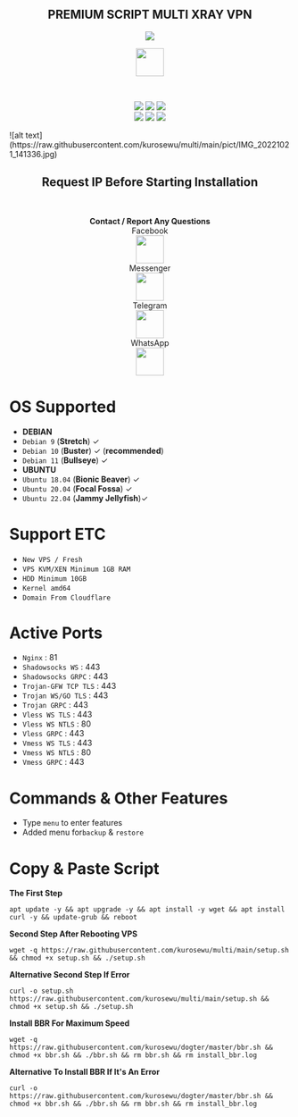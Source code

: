 <h2 align="center">PREMIUM SCRIPT MULTI XRAY VPN</h2>
<p align="center"><img src="https://img.shields.io/badge/VERSION-V3.0 (LATEST VERSION)-green.svg"></p>
<p align="center"><img src="https://cdn.jsdelivr.net/npm/simple-icons@3.0.1/icons/github.svg" height='50'></p><br>
<p align="center"><img src="https://img.shields.io/badge/DEBIAN-9-red.svg"> <img src="https://img.shields.io/badge/DEBIAN-10-red.svg"> <img src="https://img.shields.io/badge/DEBIAN-11-red.svg"><br> <img src="https://img.shields.io/badge/UBUNTU-18.04-blue.svg"> <img src="https://img.shields.io/badge/UBUNTU-20.04-blue.svg"> <img src="https://img.shields.io/badge/UBUNTU-22.04-blue.svg"></p>
![alt text](https://raw.githubusercontent.com/kurosewu/multi/main/pict/IMG_20221021_141336.jpg)

<br>
<h2 align="center">Request IP Before Starting Installation </h2><br>
<p align="center"><b>Contact / Report Any Questions </b>
<br>Facebook
<br><a href="https://fb.com/zan404"> <img src="https://cdn.jsdelivr.net/npm/simple-icons@3.0.1/icons/facebook.svg" height='50'> </a>
<br>Messenger
<br><a href="https://m.me/zan404"> <img src="https://cdn.jsdelivr.net/npm/simple-icons@3.0.1/icons/messenger.svg" height='50'> </a>
<br>Telegram
<br><a href="https://t.me/zann404"> <img src="https://cdn.jsdelivr.net/npm/simple-icons@3.0.1/icons/telegram.svg" height='50'> </a>
<br>WhatsApp 
<br><a href="https://wa.me/6283875176829"> <img src="https://cdn.jsdelivr.net/npm/simple-icons@3.0.1/icons/whatsapp.svg" height='50'> </a><br>

# OS Supported
* <b>DEBIAN</b>
* `Debian 9` (<b>Stretch</b>) ✓
* `Debian 10` (<b>Buster</b>) ✓ (<b>recommended</b>)
* `Debian 11` (<b>Bullseye</b>) ✓
* <b>UBUNTU</b>
* `Ubuntu 18.04` (<b>Bionic Beaver</b>) ✓
* `Ubuntu 20.04` (<b>Focal Fossa</b>) ✓
* `Ubuntu 22.04` (<b>Jammy Jellyfish</b>)✓

# Support ETC
* `New VPS / Fresh`
* `VPS KVM/XEN Minimum 1GB RAM`
* `HDD Minimum 10GB`
* `Kernel amd64`
* `Domain From Cloudflare`

# Active Ports
* `Nginx`              : 81
* `Shadowsocks WS`     : 443
* `Shadowsocks GRPC`   : 443
* `Trojan-GFW TCP TLS` : 443
* `Trojan WS/GO TLS`   : 443
* `Trojan GRPC`        : 443
* `Vless WS TLS`       : 443
* `Vless WS NTLS`      : 80
* `Vless GRPC`         : 443
* `Vmess WS TLS`       : 443
* `Vmess WS NTLS`      : 80
* `Vmess GRPC`         : 443

# Commands & Other Features
* Type `menu` to enter features
* Added menu for`backup` & `restore`

# Copy & Paste Script
<b>The First Step</b>
```
apt update -y && apt upgrade -y && apt install -y wget && apt install curl -y && update-grub && reboot
```
<b>Second Step After Rebooting VPS</b>
```
wget -q https://raw.githubusercontent.com/kurosewu/multi/main/setup.sh && chmod +x setup.sh && ./setup.sh
```
<b>Alternative Second Step If Error</b>
```
curl -o setup.sh https://raw.githubusercontent.com/kurosewu/multi/main/setup.sh && chmod +x setup.sh && ./setup.sh
```
<b>Install BBR For Maximum Speed</b>
```
wget -q https://raw.githubusercontent.com/kurosewu/dogter/master/bbr.sh && chmod +x bbr.sh && ./bbr.sh && rm bbr.sh && rm install_bbr.log
```
<b>Alternative To Install BBR If It's An Error</b>
```
curl -o https://raw.githubusercontent.com/kurosewu/dogter/master/bbr.sh && chmod +x bbr.sh && ./bbr.sh && rm bbr.sh && rm install_bbr.log
```
